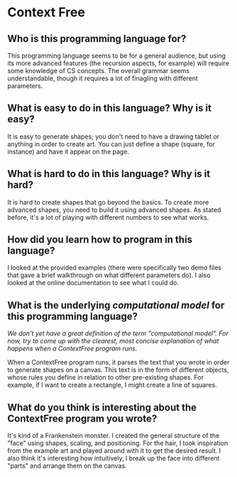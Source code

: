 # Context Free

##  Who is this programming language for?
This programming language seems to be for a general audience, but using its more
advanced features (the recursion aspects, for example) will require some
knowledge of CS concepts. The overall grammar seems understandable, though it
requires a lot of finagling with different parameters.

## What is easy to do in this language? Why is it easy?
It is easy to generate shapes; you don't need to have a drawing tablet or
anything in order to create art. You can just define a shape (square, for
instance) and have it appear on the page.

## What is hard to do in this language? Why is it hard?
It is hard to create shapes that go beyond the basics. To create more advanced
shapes, you need to build it using advanced shapes. As stated before, it's a lot
of playing with different numbers to see what works.

## How did you learn how to program in this language?
I looked at the provided examples (there were specifically two demo files that
gave a brief walkthrough on what different parameters do). I also looked at the
online documentation to see what I could do. 

## What is the underlying _computational model_ for this programming language? 
_We don't yet have a great definition of the term "computational model". 
For now, try to come up with the clearest, most concise explanation of what 
happens when a ContextFree program runs._

When a ContextFree program runs, it parses the text that you wrote in order to
generate shapes on a canvas. This text is in the form of different objects,
whose rules you define in relation to other pre-existing shapes. For example, if
I want to create a rectangle, I might create a line of squares. 

## What do you think is interesting about the ContextFree program you wrote?

It's kind of a Frankenstein monster. I created the general structure of the
"face" using shapes, scaling, and positioning. For the hair, I took inspiration
from the example art and played around with it to get the desired result. I also
think it's interesting how intuitively, I break up the face into different
"parts" and arrange them on the canvas.
